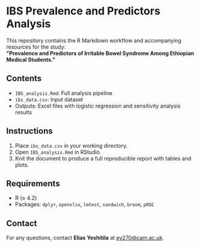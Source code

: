 # IBS Prevalence and Predictors Analysis

This repository contains the R Markdown workflow and accompanying resources for the study:  
**"Prevalence and Predictors of Irritable Bowel Syndrome Among Ethiopian Medical Students."**

## Contents
- `IBS_analysis.Rmd`: Full analysis pipeline
- `ibs_data.csv`: Input dataset
- Outputs: Excel files with logistic regression and sensitivity analysis results

## Instructions
1. Place `ibs_data.csv` in your working directory.
2. Open `IBS_analysis.Rmd` in RStudio.
3. Knit the document to produce a full reproducible report with tables and plots.

## Requirements
- R (≥ 4.2)
- Packages: `dplyr`, `openxlsx`, `lmtest`, `sandwich`, `broom`, `pROC`

## Contact
For any questions, contact **Elias Yeshitila** at ey270@cam.ac.uk.
